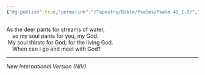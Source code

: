 ```yaml
---
{"dg-publish":true,"permalink":"/Tapestry/Bible/Psalms/Psalm 42_1-2/","title":"Psalm 42:1–2","hide":true,"tags":["bible-verse","bible-verse"],"dgHomeLink":true,"dgShowLocalGraph":true,"dgEnableSearch":true}
---
```


As the deer pants for streams of water,  
    so my soul pants for you, my God.  
 My soul thirsts for God, for the living God.  
    When can I go and meet with God?

---
*New International Version (NIV)*